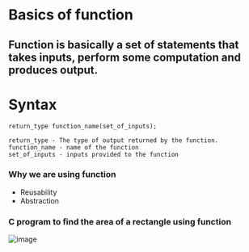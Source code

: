 # Basics of function
## Function is basically a set of statements that takes inputs, perform some computation and produces output.
# Syntax
```
return_type function_name(set_of_inputs);

return_type - The type of output returned by the function.
function_name - name of the function
set_of_inputs - inputs provided to the function
```
### Why we are using function
- Reusability
- Abstraction
### C program to find the area of a rectangle using function 
![image](https://user-images.githubusercontent.com/76725996/117713008-b150da00-b1f2-11eb-80c6-1cac1f215990.png)
